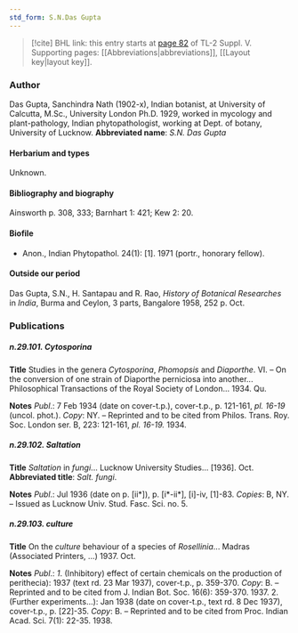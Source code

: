 ```yaml
---
std_form: S.N.Das Gupta
---
```


> [!cite] BHL link: this entry starts at [page 82](https://www.biodiversitylibrary.org/page/33259128) of TL-2 Suppl. V.
> Supporting pages: [[Abbreviations|abbreviations]], [[Layout key|layout key]].

### Author

Das Gupta, Sanchindra Nath (1902-x), Indian botanist, at University of Calcutta, M.Sc., University London Ph.D. 1929, worked in mycology and plant-pathology, Indian phytopathologist, working at Dept. of botany, University of Lucknow. 
**Abbreviated name**: *S.N. Das Gupta*

#### Herbarium and types

Unknown.

#### Bibliography and biography

Ainsworth p. 308, 333; Barnhart 1: 421; Kew 2: 20.

#### Biofile

- Anon., Indian Phytopathol. 24(1): \[1\]. 1971 (portr., honorary fellow).

#### Outside our period

Das Gupta, S.N., H. Santapau and R. Rao, *History of Botanical Researches* in *India*, Burma and Ceylon, 3 parts, Bangalore 1958, 252 p. Oct.

### Publications

##### n.29.101. Cytosporina

**Title**
Studies in the genera *Cytosporina*, *Phomopsis* and *Diaporthe*. VI. – On the conversion of one strain of Diaporthe perniciosa into another... Philosophical Transactions of the Royal Society of London... 1934. Qu.

**Notes**
*Publ*.: 7 Feb 1934 (date on cover-t.p.), cover-t.p., p. 121-161, *pl. 16-19* (uncol. phot.). *Copy*: NY. – Reprinted and to be cited from Philos. Trans. Roy. Soc. London ser. B, 223: 121-161, *pl. 16-19.* 1934.

##### n.29.102. Saltation

**Title**
*Saltation* in *fungi*... Lucknow University Studies... \[1936\]. Oct.
**Abbreviated title**: *Salt. fungi*.

**Notes**
*Publ*.: Jul 1936 (date on p. \[ii\*\]), p. \[i\*-ii\*\], \[i\]-iv, \[1\]-83. *Copies*: B, NY. – Issued as Lucknow Univ. Stud. Fasc. Sci. no. 5.

##### n.29.103. culture

**Title**
On the *culture* behaviour of a species of *Rosellinia*... Madras (Associated Printers, ...) 1937. Oct.

**Notes**
*Publ*.: *1*. (Inhibitory) effect of certain chemicals on the production of perithecia): 1937 (text rd. 23 Mar 1937), cover-t.p., p. 359-370. *Copy*: B. – Reprinted and to be cited from J. Indian Bot. Soc. 16(6): 359-370. 1937.
2. (Further experiments...): Jan 1938 (date on cover-t.p., text rd. 8 Dec 1937), cover-t.p., p. \[22\]-35. *Copy*: B. – Reprinted and to be cited from Proc. Indian Acad. Sci. 7(1): 22-35. 1938.

